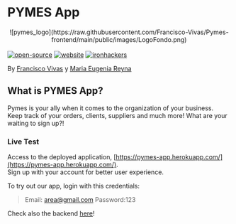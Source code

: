 # PYMES App

<center> ![pymes_logo](https://raw.githubusercontent.com/Francisco-Vivas/Pymes-frontend/main/public/images/LogoFondo.png) </center>
<br /> 
<a href=""><img alt="open-source" src="https://img.shields.io/badge/Open%20Source-%F0%9F%A7%A1-orange"></a>
<a href=""><img alt="website" src="https://img.shields.io/badge/Website-%F0%9F%92%BB-lightgrey"></a>
<a href=""><img alt="ironhackers" src="https://img.shields.io/badge/Ironhackers-WebDev-%2300b4FF"></a>


By [Francisco Vivas]((https://www.linkedin.com/in/vivas-francisco/)) y [Maria Eugenia Reyna]((https://www.linkedin.com/in/mereynag/))

## What is PYMES App?
Pymes is your ally when it comes to the organization of your business.<br /> 
Keep track of your orders, clients, suppliers and much more! What are your waiting to sign up?!


### Live Test
Access to the deployed application, [https://pymes-app.herokuapp.com/](https://pymes-app.herokuapp.com/). <br>
Sign up with your account for better user experience.

To try out our app, login with this credentials:
> Email: area@gmail.com
> Password:123

Check also the backend [here]((https://github.com/Francisco-Vivas/Pymes-backend))!
